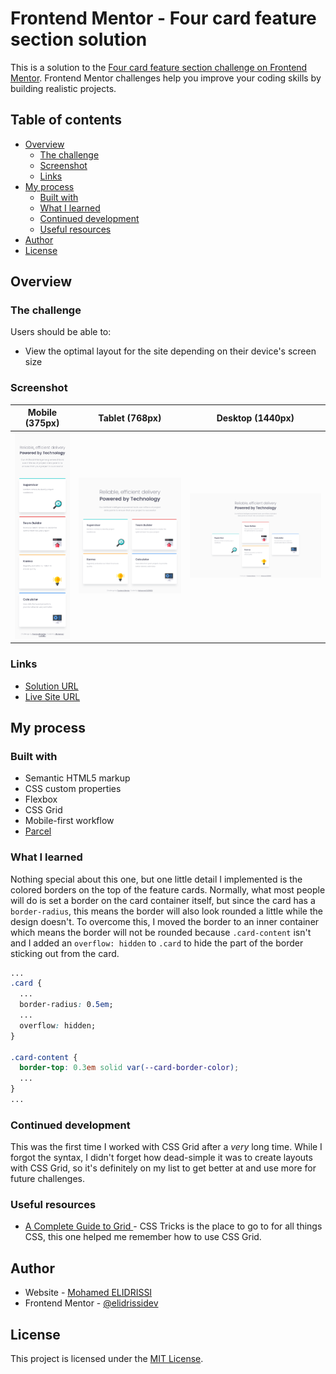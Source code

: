# Frontend Mentor - Four card feature section solution

This is a solution to the [Four card feature section challenge on Frontend Mentor](https://www.frontendmentor.io/challenges/four-card-feature-section-weK1eFYK). Frontend Mentor challenges help you improve your coding skills by building realistic projects. 

## Table of contents

- [Overview](#overview)
  - [The challenge](#the-challenge)
  - [Screenshot](#screenshot)
  - [Links](#links)
- [My process](#my-process)
  - [Built with](#built-with)
  - [What I learned](#what-i-learned)
  - [Continued development](#continued-development)
  - [Useful resources](#useful-resources)
- [Author](#author)
- [License](#license)

## Overview

### The challenge

Users should be able to:

- View the optimal layout for the site depending on their device's screen size

### Screenshot

| Mobile (375px) | Tablet (768px) | Desktop (1440px) |
| --- | --- | --- |
| ![Mobile](./screenshot-mobile.png) | ![Tablet](./screenshot-tablet.png) | ![Desktop](./screenshot-desktop.png) |

### Links

- [Solution URL](https://www.frontendmentor.io/solutions/four-card-feature-section-using-css-grid-IXMETlccV)
- [Live Site URL](https://four-card-feature-section-elidrissidev.vercel.app/)

## My process

### Built with

- Semantic HTML5 markup
- CSS custom properties
- Flexbox
- CSS Grid
- Mobile-first workflow
- [Parcel](https://parceljs.org/)

### What I learned

Nothing special about this one, but one little detail I implemented is the colored borders on the top of the feature cards. Normally, what most people will do is set a border on the card container itself, but since the card has a `border-radius`, this means the border will also look rounded a little while the design doesn't. To overcome this, I moved the border to an inner container which means the border will not be rounded because `.card-content` isn't and I added an `overflow: hidden` to `.card` to hide the part of the border sticking out from the card.
```css
...
.card {
  ...
  border-radius: 0.5em;
  ...
  overflow: hidden;
}

.card-content {
  border-top: 0.3em solid var(--card-border-color);
  ...
}
...
```

### Continued development

This was the first time I worked with CSS Grid after a *very* long time. While I forgot the syntax, I didn't forget how dead-simple it was to create layouts with CSS Grid, so it's definitely on my list to get better at and use more for future challenges.

### Useful resources

- [A Complete Guide to Grid ](https://css-tricks.com/snippets/css/complete-guide-grid/) - CSS Tricks is the place to go to for all things CSS, this one helped me remember how to use CSS Grid. 

## Author

- Website - [Mohamed ELIDRISSI](https://www.elidrissi.dev)
- Frontend Mentor - [@elidrissidev](https://www.frontendmentor.io/profile/elidrissidev)

## License

This project is licensed under the [MIT License](LICENSE.txt).
